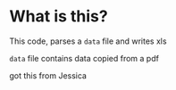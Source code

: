 # What is this?

This code, parses a `data` file and writes xls

`data` file contains data copied from a pdf

got this from Jessica